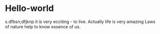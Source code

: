 # Hello-world
s.dfbsn;dfjknp
it is very ecciting - to live.
Actually life is very amazing
Laws of nature  help  to know essence of us.

